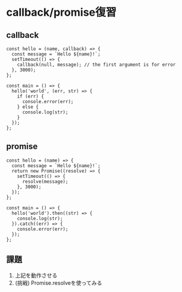# callback/promise復習

## callback

```
const hello = (name, callback) => {
  const message = `Hello ${name}!`;
  setTimeout(() => {
    callback(null, message); // the first argument is for error
  }, 3000);
};
```

```
const main = () => {
  hello('world', (err, str) => {
    if (err) {
      console.error(err);
    } else {
      console.log(str);
    }
  });
};
```

## promise

```
const hello = (name) => {
  const message = `Hello ${name}!`;
  return new Promise((resolve) => {
    setTimeout(() => {
      resolve(message);
    }, 3000);
  });
};
```

```
const main = () => {
  hello('world').then((str) => {
    console.log(str);
  }).catch((err) => {
    console.error(err);
  });
};
```

## 課題

1. 上記を動作させる
2. (挑戦) Promise.resolveを使ってみる
